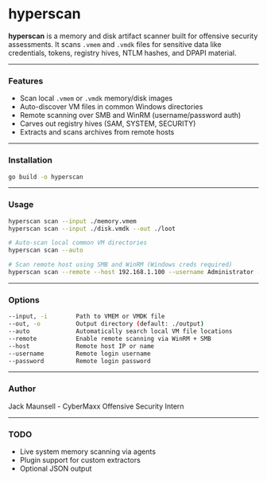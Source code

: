 # hyperscan

**hyperscan** is a memory and disk artifact scanner built for offensive security assessments. It scans `.vmem` and `.vmdk` files for sensitive data like credentials, tokens, registry hives, NTLM hashes, and DPAPI material.

---

### Features

- Scan local `.vmem` or `.vmdk` memory/disk images
- Auto-discover VM files in common Windows directories
- Remote scanning over SMB and WinRM (username/password auth)
- Carves out registry hives (SAM, SYSTEM, SECURITY)
- Extracts and scans archives from remote hosts

---

### Installation

```bash
go build -o hyperscan
```

---

### Usage

```bash
hyperscan scan --input ./memory.vmem
hyperscan scan --input ./disk.vmdk --out ./loot
```

```bash
# Auto-scan local common VM directories
hyperscan scan --auto
```

```bash
# Scan remote host using SMB and WinRM (Windows creds required)
hyperscan scan --remote --host 192.168.1.100 --username Administrator --password 'CrazyPassword14!'
```

---

### Options

```bash
--input, -i        Path to VMEM or VMDK file
--out, -o          Output directory (default: ./output)
--auto             Automatically search local VM file locations
--remote           Enable remote scanning via WinRM + SMB
--host             Remote host IP or name
--username         Remote login username
--password         Remote login password
```

---

### Author
Jack Maunsell - CyberMaxx Offensive Security Intern

---

### TODO
- Live system memory scanning via agents
- Plugin support for custom extractors
- Optional JSON output
